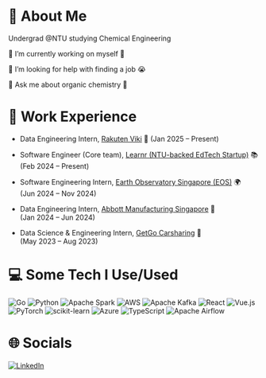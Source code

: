 # 💫 About Me
Undergrad @NTU studying Chemical Engineering 


🔭 I’m currently working on myself 😤

🤝 I’m looking for help with finding a job 😭

💬 Ask me about organic chemistry 🧪

# 💫 Work Experience

- Data Engineering Intern, [Rakuten Viki](https://www.viki.com/) 🎥
  (Jan 2025 – Present)

- Software Engineer (Core team), [Learnr (NTU-backed EdTech Startup)](https://www.learnr.sg/) 📚  
  (Feb 2024 – Present)
  
- Software Engineering Intern, [Earth Observatory Singapore (EOS)](https://earthobservatory.sg) 🌍  
  (Jun 2024 – Nov 2024)

- Data Engineering Intern, [Abbott Manufacturing Singapore](https://www.abbott.com) 🍼  
  (Jan 2024 – Jun 2024)

- Data Science & Engineering Intern, [GetGo Carsharing](https://www.getgo.sg) 🚙  
  (May 2023 – Aug 2023)

# 💻 Some Tech I Use/Used
![Go](https://img.shields.io/badge/go-%2300ADD8.svg?style=for-the-badge&logo=go&logoColor=white) ![Python](https://img.shields.io/badge/python-3670A0?style=for-the-badge&logo=python&logoColor=ffdd54) ![Apache Spark](https://img.shields.io/badge/Apache%20Spark-FDEE21?style=for-the-badge&logo=apachespark&logoColor=black) ![AWS](https://img.shields.io/badge/AWS-%23FF9900.svg?style=for-the-badge&logo=amazon-aws&logoColor=white) ![Apache Kafka](https://img.shields.io/badge/Apache%20Kafka-000?style=for-the-badge&logo=apachekafka) ![React](https://img.shields.io/badge/react-%2320232a.svg?style=for-the-badge&logo=react&logoColor=%2361DAFB) ![Vue.js](https://img.shields.io/badge/vue.js-%2335495e.svg?style=for-the-badge&logo=vuedotjs&logoColor=%234FC08D) ![PyTorch](https://img.shields.io/badge/PyTorch-%23EE4C2C.svg?style=for-the-badge&logo=PyTorch&logoColor=white) ![scikit-learn](https://img.shields.io/badge/scikit--learn-%23F7931E.svg?style=for-the-badge&logo=scikit-learn&logoColor=white) ![Azure](https://img.shields.io/badge/azure-%230072C6.svg?style=for-the-badge&logo=microsoftazure&logoColor=white) ![TypeScript](https://img.shields.io/badge/typescript-%23007ACC.svg?style=for-the-badge&logo=typescript&logoColor=white) ![Apache Airflow](https://img.shields.io/badge/Apache%20Airflow-017CEE?style=for-the-badge&logo=Apache%20Airflow&logoColor=white)

# 🌐 Socials
[![LinkedIn](https://img.shields.io/badge/LinkedIn-%230077B5.svg?logo=linkedin&logoColor=white)](https://www.linkedin.com/in/rafi-pangestu/)
